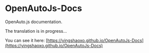 # OpenAutoJs-Docs

OpenAuto.js documentation.

The translation is in progress...

You can see it here: [https://yingshaoxo.github.io/OpenAutoJs-Docs](https://yingshaoxo.github.io/OpenAutoJs-Docs)
